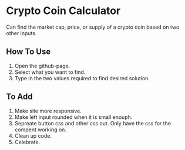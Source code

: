 # Crypto Coin Calculator

Can find the market cap, price, or supply of a crypto coin based on two other inputs.

## How To Use

1. Open the github-page.
2. Select what you want to find.
3. Type in the two values required to find desired solution.

## To Add

1. Make site more responsive.
2. Make left input rounded when it is small enouph.
3. Sepreate button css and other css out. Only have the css for the compent working on.
4. Clean up code.
5. Celebrate.
